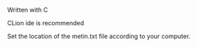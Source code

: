 Written with C

CLion ide is recommended

Set the location of the metin.txt file according to your computer.
